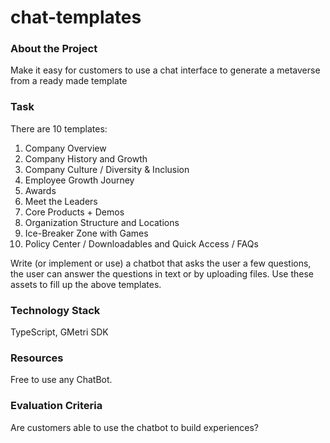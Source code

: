 # chat-templates

### About the Project

Make it easy for customers to use a chat interface to generate a metaverse from a ready made template

### Task

There are 10 templates:

1. Company Overview
2. Company History and Growth
3. Company Culture / Diversity & Inclusion
4. Employee Growth Journey
5. Awards
6. Meet the Leaders
7. Core Products + Demos
8. Organization Structure and Locations
9. Ice-Breaker Zone with Games
10. Policy Center / Downloadables and Quick Access / FAQs

Write (or implement or use) a chatbot that asks the user a few questions, the user can answer the questions in text or by uploading files. Use these assets to fill up the above templates.

### **Technology Stack**

TypeScript, GMetri SDK

### **Resources**

Free to use any ChatBot. 

### **Evaluation Criteria**

Are customers able to use the chatbot to build experiences?
